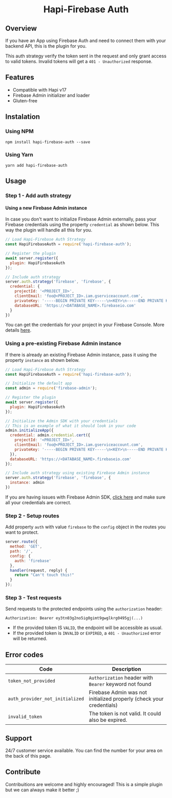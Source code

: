 <h1 align="center">
Hapi-Firebase Auth
</h1>

## Overview

If you have an App using Firebase Auth and need to connect them with your backend API, this is the plugin for you.

This auth strategy verify the token sent in the request and only grant access to valid tokens. Invalid tokens will get a `401 - Unauthorized` response.

## Features

* Compatible with Hapi v17
* Firebase Admin initializer and loader
* Gluten-free

## Instalation

### Using NPM

```
npm install hapi-firebase-auth --save
```

### Using Yarn

```
yarn add hapi-firebase-auth
```

## Usage

### Step 1 - Add auth strategy 

#### Using a new Firebase Admin instance

In case you don't want to initialize Firebase Admin externally, pass your Firebase credentials using the property `credential` as shown below. This way the plugin will handle all this for you.

```js
// Load Hapi-Firebase Auth Strategy
const HapiFirebaseAuth = require('hapi-firebase-auth');

// Register the plugin
await server.register({
  plugin: HapiFirebaseAuth
});

// Include auth strategy
server.auth.strategy('firebase', 'firebase', {
  credential: {
    projectId: '<PROJECT_ID>',
    clientEmail: 'foo@<PROJECT_ID>.iam.gserviceaccount.com',
    privateKey: '-----BEGIN PRIVATE KEY-----\n<KEY>\n-----END PRIVATE KEY-----\n',
    databaseURL: 'https://<DATABASE_NAME>.firebaseio.com'
  }
})
```

You can get the credentials for your project in your Firebase Console. More details <a href="https://firebase.google.com/docs/admin/setup" target="_blank">here</a>.


### Using a pre-existing Firebase Admin instance

If there is already an existing Firebase Admin instance, pass it using the property `instance` as shown below.

```js
// Load Hapi-Firebase Auth Strategy
const HapiFirebaseAuth = require('hapi-firebase-auth');

// Initialize the default app
const admin = require('firebase-admin');

// Register the plugin
await server.register({
  plugin: HapiFirebaseAuth
});

// Initialize the Admin SDK with your credentials
// This is an example of what it should look in your code
admin.initializeApp({
  credential: admin.credential.cert({
    projectId: '<PROJECT_ID>',
    clientEmail: 'foo@<PROJECT_ID>.iam.gserviceaccount.com',
    privateKey: '-----BEGIN PRIVATE KEY-----\n<KEY>\n-----END PRIVATE KEY-----\n'
  }),
  databaseURL: 'https://<DATABASE_NAME>.firebaseio.com'
});

// Include auth strategy using existing Firebase Admin instance
server.auth.strategy('firebase', 'firebase', {
  instance: admin
})
```

If you are having issues with Firebase Admin SDK, <a href="https://firebase.google.com/docs/admin/setup" target="_blank">click here</a> and make sure all your credentials are correct.

### Step 2 - Setup routes

Add property `auth` with value `firebase` to the `config` object in the routes you want to protect.

```js
server.route({ 
  method: 'GET', 
  path: '/',
  config: { 
    auth: 'firebase' 
  },
  handler(request, reply) { 
    return "Can't touch this!" 
  }
});
```

### Step 3 - Test requests

Send requests to the protected endpoints using the `authorization` header:

```
Authorization: Bearer ey3tn03g2no5ig0gimt9gwglkrg0495gj(...)
```

* If the provided token IS `VALID`, the endpoint will be accessible as usual.
* If the provided token is `INVALID` or `EXPIRED`, a `401 - Unauthorized` error will be returned. 

## Error codes

| Code                                | Description |
|-------------------------------------|-------------------------------------------------------|
| `token_not_provided`                | `Authorization` header with `Bearer` keyword not found|
| `auth_provider_not_initialized`     | Firebase Admin was not initialized properly (check your credentials)  |
| `invalid_token`                     | The token is not valid. It could also be expired. |

## Support

24/7 customer service available. You can find the number for your area on the back of this page.

## Contribute

Contribuitions are welcome and highly encouraged! This is a simple plugin but we can always make it better ;)


